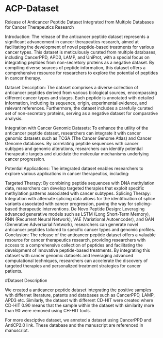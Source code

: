 # ACP-Dataset

Release of Anticancer Peptide Dataset Integrated from Multiple Databases for Cancer Therapeutics Research

Introduction:
The release of the anticancer peptide dataset represents a significant advancement in cancer therapeutics research, aimed at facilitating the development of novel peptide-based treatments for various cancer types. This dataset is meticulously curated from multiple databases, including CancerPPD, APD3, LAMP, and UniProt, with a special focus on integrating peptides from non-secretory proteins as a negative dataset. By compiling diverse sources of peptide information, this dataset offers a comprehensive resource for researchers to explore the potential of peptides in cancer therapy.

Dataset Description:
The dataset comprises a diverse collection of anticancer peptides derived from various biological sources, encompassing different cancer types and stages. Each peptide is annotated with detailed information, including its sequence, origin, experimental evidence, and relevant references. Furthermore, the dataset includes a carefully curated set of non-secretory proteins, serving as a negative dataset for comparative analysis.

Integration with Cancer Genomic Datasets:
To enhance the utility of the anticancer peptide dataset, researchers can integrate it with cancer genomic datasets such as TCGA (The Cancer Genome Atlas) and Cancer Genome databases. By correlating peptide sequences with cancer subtypes and genomic alterations, researchers can identify potential therapeutic targets and elucidate the molecular mechanisms underlying cancer progression.

Potential Applications:
The integrated dataset enables researchers to explore various applications in cancer therapeutics, including:

Targeted Therapy: By combining peptide sequences with DNA methylation data, researchers can develop targeted therapies that exploit specific methylation patterns associated with cancer subtypes.
Splicing Therapy: Integration with alternate splicing data allows for the identification of splice variants associated with cancer progression, paving the way for splicing-based therapeutic interventions.
De Novo Peptide Design: Leveraging advanced generative models such as LSTM (Long Short-Term Memory), RNN (Recurrent Neural Network), VAE (Variational Autoencoder), and GAN (Generative Adversarial Network), researchers can generate novel anticancer peptides tailored to specific cancer types and genomic profiles.
Conclusion:
The release of the anticancer peptide dataset offers a valuable resource for cancer therapeutics research, providing researchers with access to a comprehensive collection of peptides and facilitating the development of innovative peptide-based treatments. By integrating this dataset with cancer genomic datasets and leveraging advanced computational techniques, researchers can accelerate the discovery of targeted therapies and personalized treatment strategies for cancer patients.


#Dataset Description

We created a anticancer peptide dataset integrating the positive samples with differnet literature, patents and databases such as CancerPPD, LAMP, APD3 etc.
Similarly, the dataset with different CD-HIT were created where CD-HIT 0.90 means that the sample within the dataset with similarity more than 90 were removed using CH-HIT tools.

For more desciptive dataset, we annoted a dataset using CancerPPD and AntiCP2.0 link. These database and the manuscript are referenced in manuscript. 
